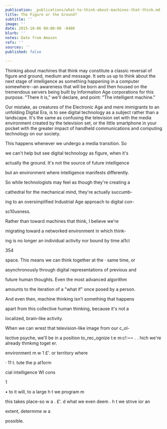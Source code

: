 ```yaml
---
publication: _publications/what-to-think-about-machines-that-think.md
title: The Figure or the Ground?
subtitle: ''
image: ''
date: 2015-10-06 00:00:00 -0400
blurb: ''
notes: Date from Amazon
refs: ''
sources: ''
published: false

---
```

Thinking about machines that think may constitute a classic reversal of figure and ground, medium and message. It sets us up to think about the next stage of intelligence as something happening in a computer somewhere--an awareness that will be born and then housed on the tremendous servers being built by Information Age corporations for this purpose. "There it is," we'll declare, and point: "The intelligent machine."

Our mistake, as creatures of the Electronic Age and mere immigrants to an unfolding Digital Era, is to see digital technology as a subject rather than a landscape. It's the same as confusing the television set with the media environment created by the television set, or the little smartphone in your pocket with the greater impact of handheld communications and computing technology on our society.

This happens whenever we undergo a media transition. So

we can't help but see digital technology as figure, when it's

actually the ground. It's not the source of future intelligence

but an environment where intelligence manifests differently.

So while technologists may feel as though they're creating a

cathedral for the mechanical mind, they're actually succumb-

ing to an oversimplified Industrial Age approach to digital con-

sc10usness.

Rather than toward machines that think, I believe we're

migrating toward a networked environment in which think-

ing is no longer an individual activity nor bound by time al1cl

354

space. This means we can think together at the · same time, or

asynchronously through digital representations of previous and

future human thoughts. Even the most advanced algorithm

amounts to the iteration of a "what if" once posed by a person.

And even then, machine thinking isn't something that happens

apart from this collective human thinking, because it's not a

localized, brain-like activity.

When we can wrest that television-like image from our c_ol-

lective psyche, we'll be in a position to_rec_ognize t:e m:c!:\~\~ . . hich we're already thmkmg toget er.

environment m w 1 £'. or territory where

· 11 t. tute the p at1orm

cial intelligence WI cons

1

• to it will, to a large h t we program m

this takes place-so w a . £'. d what we even deem . h t we stnve ior an

extent, determme w a

possible.